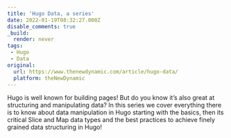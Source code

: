 ```yaml
---
title: 'Hugo Data, a series'
date: 2022-01-19T08:32:27.000Z
disable_comments: true
_build:
  render: never
tags:
 - Hugo
 - Data
original: 
  url: https://www.thenewdynamic.com/article/hugo-data/
  platform: theNewDynamic
---
```


Hugo is well known for building pages! But do you know it’s also great at structuring and manipulating data? In this series we cover everything there is to know about data manipulation in Hugo starting with the basics, then its critical Slice and Map data types and the best practices to achieve finely grained data structuring in Hugo!